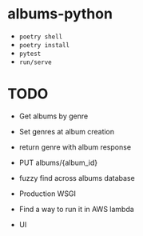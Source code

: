 # albums-python

- `poetry shell`
- `poetry install`
- `pytest`
- `run/serve`

# TODO

- Get albums by genre
- Set genres at album creation
- return genre with album response
- PUT albums/{album_id}
- fuzzy find across albums database

- Production WSGI
- Find a way to run it in AWS lambda
- UI
